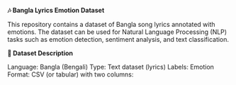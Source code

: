 **🎶 Bangla Lyrics Emotion Dataset**

This repository contains a dataset of Bangla song lyrics annotated with emotions. The dataset can be used for Natural Language Processing (NLP) tasks such as emotion detection, 
sentiment analysis, and text classification.

**📑 Dataset Description**

Language: Bangla (Bengali)
Type: Text dataset (lyrics)
Labels: Emotion
Format: CSV (or tabular) with two columns:

